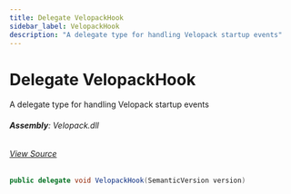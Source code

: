 ```yaml
---
title: Delegate VelopackHook
sidebar_label: VelopackHook
description: "A delegate type for handling Velopack startup events"
---
```

# Delegate VelopackHook
A delegate type for handling Velopack startup events

###### **Assembly**: Velopack.dll
###### [View Source](https://github.com/velopack/velopack.git/blob/master/src/Velopack/VelopackApp.cs#L16)
```csharp title="Declaration"
public delegate void VelopackHook(SemanticVersion version)
```
